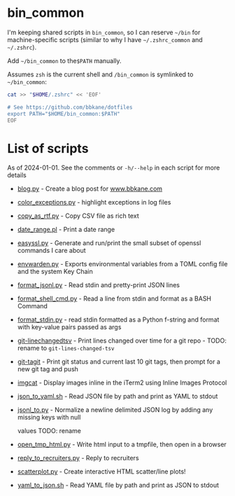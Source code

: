 # bin_common

I'm keeping shared scripts in `bin_common`, so I can reserve `~/bin` for machine-specific scripts (similar to why I have `~/.zshrc_common` and `~/.zshrc`).

Add `~/bin_common` to the`$PATH` manually.

Assumes `zsh` is the current shell and `/bin_common` is symlinked to `~/bin_common`:

```bash
cat >> "$HOME/.zshrc" << 'EOF'

# See https://github.com/bbkane/dotfiles
export PATH="$HOME/bin_common:$PATH"
EOF
```

# List of scripts

As of 2024-01-01. See the comments or `-h/--help` in each script for more details

- [blog.py](./bin_common/blog.py) - Create a blog post for www.bbkane.com

- [color_exceptions.py](./bin_common/color_exceptions.py) - highlight exceptions in log files

- [copy_as_rtf.py](./bin_common/copy_as_rtf.py) - Copy CSV file as rich text

- [date_range.pl](./bin_common/date_range.pl) - Print a date range

- [easyssl.py](./bin_common/easyssl.py) - Generate and run/print the small subset of openssl commands I care about

- [envwarden.py](./bin_common/envwarden.py) - Exports environmental variables from a TOML config file and the system Key Chain

- [format_jsonl.py](./bin_common/format_jsonl.py) - Read stdin and pretty-print JSON lines

- [format_shell_cmd.py](./bin_common/format_shell_cmd.py) - Read a line from stdin and format as a BASH Command

- [format_stdin.py](./bin_common/format_stdin.py) - read stdin formatted as a Python f-string and format with key-value pairs passed as args

- [git-linechangedtsv](./bin_common/git-linechangedtsv) - Print lines changed over time for a git repo - TODO: rename to `git-lines-changed-tsv`

- [git-tagit](./bin_common/git-tagit) - Print git status and current last 10 git tags, then prompt for a new git tag and push

- [imgcat](./bin_common/imgcat) - Display images inline in the iTerm2 using Inline Images Protocol

- [json_to_yaml.sh](./bin_common/json_to_yaml.sh) - Read JSON file by path and print as YAML to stdout

- [jsonl_to.py](./bin_common/jsonl_to.py) - Normalize a newline delimited JSON log by adding any missing keys with null

  values TODO: rename

- [open_tmp_html.py](./bin_common/open_tmp_html.py) - Write html input to a tmpfile, then open in a browser

- [reply_to_recruiters.py](./bin_common/reply_to_recruiters.py) - Reply to recruiters

- [scatterplot.py](./bin_common/scatterplot.py) - Create interactive HTML scatter/line plots!

- [yaml_to_json.sh](./bin_common/yaml_to_json.sh)  - Read YAML file by path and print as JSON to stdout
